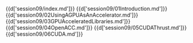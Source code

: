{{d['session09/index.md']}}
{{d['session09/01Introduction.md']}}
{{d['session09/02UsingAGPUAsAnAccelerator.md']}}
{{d['session09/03GPUAcceleratedLibraries.md']}}
{{d['session09/04OpenACC.md']}}
{{d['session09/05CUDAThrust.md']}}
{{d['session09/06CUDA.md']}}

